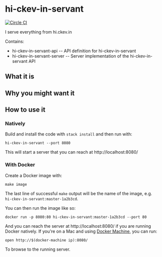 # hi-ckev-in-servant

[![Circle CI](https://circleci.com/gh/zchn/hi-ckev-in-servant/tree/master.svg?style=shield)](https://circleci.com/gh/zchn/hi-ckev-in-servant/tree/master)

I serve everything from hi.ckev.in

Contains:

* hi-ckev-in-servant-api -- API definition for hi-ckev-in-servant
* hi-ckev-in-servant-server -- Server implementation of the hi-ckev-in-servant API

## What it is

## Why you might want it

## How to use it

### Natively

Build and install the code with `stack install` and then run with:

    hi-ckev-in-servant --port 8080

This will start a server that you can reach at http://localhost:8080/

### With Docker

Create a Docker image with:

    make image

The last line of successful `make` output will be the name of the image, e.g.
`hi-ckev-in-servant:master-1a2b3cd`.

You can then run the image like so:

    docker run -p 8080:80 hi-ckev-in-servant:master-1a2b3cd --port 80

And you can reach the server at http://localhost:8080/ if you are running
Docker natively. If you're on a Mac and
using [Docker Machine](https://docs.docker.com/machine/), you can run:

    open http://$(docker-machine ip):8080/

To browse to the running server.
